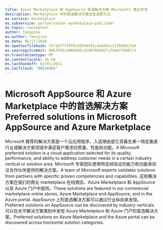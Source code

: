 ```yaml
---
title: Azure Marketplace 和 AppSource 首选解决方案-Microsoft 商业市场
description: Marketplace 中的首选解决方案及其选择方式
ms.service: marketplace
ms.subservice: partnercenter-marketplace-publisher
ms.topic: conceptual
author: feospina
ms.author: feospina
ms.date: 06/27/2018
ms.openlocfilehash: f5716ffff9f9149794491c4ed24cc1776569cfe6
ms.sourcegitcommit: 80b703dc10892b5c2140785dd2fc22bbffd887c1
ms.translationtype: MT
ms.contentlocale: zh-CN
ms.lasthandoff: 02/01/2021
ms.locfileid: "99224362"
---
```

# <a name="preferred-solutions-in-microsoft-appsource-and-azure-marketplace"></a><span data-ttu-id="552c5-103">Microsoft AppSource 和 Azure Marketplace 中的首选解决方案</span><span class="sxs-lookup"><span data-stu-id="552c5-103">Preferred solutions in Microsoft AppSource and Azure Marketplace</span></span>

<span data-ttu-id="552c5-104">Microsoft 推荐的解决方案是一个云应用程序，入选理由是它具备在某一特定垂直行业或解决方案领域中满足客户需求的质量、性能和功能。</span><span class="sxs-lookup"><span data-stu-id="552c5-104">A Microsoft preferred solution is a cloud application selected for its quality, performance, and ability to address customer needs in a certain industry vertical or solution area.</span></span> <span data-ttu-id="552c5-105">Microsoft 专家团队使用特定经验证的能力和功能来验证合作伙伴提供的解决方案。</span><span class="sxs-lookup"><span data-stu-id="552c5-105">A team of Microsoft experts validates solutions from partners with specific proven competencies and capabilities.</span></span> <span data-ttu-id="552c5-106">这些解决方案在我们的商业 marketplace 在线商店、Azure Marketplace 和 AppSource 以及 Azure 门户中提供。</span><span class="sxs-lookup"><span data-stu-id="552c5-106">These solutions are featured in our commercial marketplace online stores, Azure Marketplace and AppSource, and in the Azure portal.</span></span> <span data-ttu-id="552c5-107">AppSource 上的首选解决方案可以通过行业纵向来发现。</span><span class="sxs-lookup"><span data-stu-id="552c5-107">Preferred solutions on AppSource can be discovered by industry verticals.</span></span> <span data-ttu-id="552c5-108">可以在水平解决方案类别中发现 Azure Marketplace 和 Azure 门户的首选解决方案。</span><span class="sxs-lookup"><span data-stu-id="552c5-108">Preferred solutions on Azure Marketplace and the Azure portal can be discovered across horizontal solution categories.</span></span>